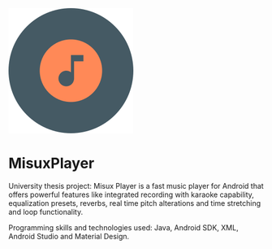 ![](https://github.com/Misux/MisuxPlayer/blob/master/icon.png) 
# MisuxPlayer

University thesis project: Misux Player is a fast music player for Android that offers powerful features like integrated recording with karaoke capability, equalization presets, reverbs, real time pitch alterations and time stretching and loop functionality.

Programming skills and technologies used: Java, Android SDK, XML, Android Studio and Material Design.
